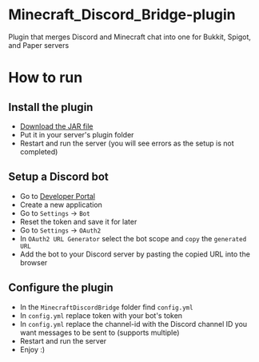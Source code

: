 # Minecraft_Discord_Bridge-plugin
Plugin that merges Discord and Minecraft chat into one for Bukkit, Spigot, and Paper servers

# How to run
## Install the plugin
- [Download the JAR file](github.com/Wojciech-Kalota/Minecraft_Discord_Bridge-plugin/releases/download/1.21/MinecraftDiscordBridge-2.0.jardi)
- Put it in your server's plugin folder
- Restart and run the server (you will see errors as the setup is not completed)
## Setup a Discord bot
- Go to [Developer Portal](https://discord.com/developers/applications)
- Create a new application
- Go to `Settings` -> `Bot`
- Reset the token and save it for later
- Go to `Settings` -> `OAuth2`
- In `OAuth2 URL Generator` select the bot scope and `copy` the `generated URL`
- Add the bot to your Discord server by pasting the copied URL into the browser
## Configure the plugin
- In the `MinecraftDiscordBridge` folder find `config.yml`
- In `config.yml` replace token with your bot's token
- In `config.yml` replace the channel-id with the Discord channel ID you want messages to be sent to (supports multiple)
- Restart and run the server 
- Enjoy :)
